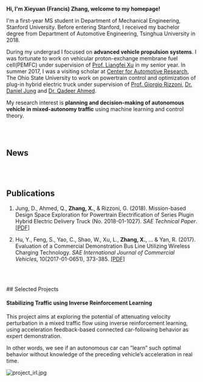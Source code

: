 **Hi, I'm Xieyuan (Francis) Zhang, welcome to my homepage!**

I'm a first-year MS student in Department of Mechanical Engineering, Stanford University. Before entering Stanford, I received my bachelor degree from Department of Automotive Engineering, Tsinghua University in 2018.

During my undergrad I focused on **advanced vehicle propulsion systems**. I was fortunate to work on vehicular proton-exchange membrane fuel cell(PEMFC) under supervision of [Prof. Liangfei Xu](https://scholar.google.com/citations?hl=zh-CN&user=jGWQpRkAAAAJ&view_op=list_works&sortby=pubdate) in my senior year. In summer 2017, I was a visiting scholar at [Center for Automotive Research](https://car.osu.edu), The Ohio State University to work on powertrain control and optimization of plug-in hybrid electric truck under supervision of [Prof. Giorgio Rizzoni](https://scholar.google.com/citations?user=jtephu8AAAAJ&hl=en), [Dr. Daniel Jung](http://users.isy.liu.se/en/fs/daner/) and [Dr. Qadeer Ahmed](https://scholar.google.com/citations?user=ZQost2wAAAAJ&hl=en).

My research interest is **planning and decision-making of autonomous vehicle in mixed-autonomy traffic** using machine learning and control theory.

<br><br>

## News

<br><br>
## Publications

1. Jung, D., Ahmed, Q., **Zhang, X.**, & Rizzoni, G. (2018). Mission-based Design Space Exploration for Powertrain Electrification of Series Plugin Hybrid Electric Delivery Truck (No. 2018-01-1027). *SAE Technical Paper*. [[PDF]](Francis777.github.io/assets/files/2018-01-1027.pdf)

2. Hu, Y., Feng, S., Yao, C., Shao, W., Xu, L., **Zhang, X.**, ... & Yan, R. (2017). Evaluation of a Commercial Demonstration Bus Line Utilizing Wireless Charging Technology. *SAE International Journal of Commercial Vehicles*, 10(2017-01-0651), 373-385. [[PDF]](Francis777.github.io/assets/files/wireless_charging.pdf)

<br><br>
<div id = "projects"></div>
## Selected Projects

#### Stabilizing Traffic using Inverse Reinforcement Learning

This project aims at exploring the potential of attenuating velocity perturbation in a mixed traffic flow using inverse reinforcement learning, using acceleration feedback-based connected car-following behavior as expert demonstration.

In other words, we see if an autonomous car can ”learn” such optimal behavior without knowledge of the preceding vehicle’s acceleration in real time.

![project_irl.jpg](Sylviawzy.github.io/assets/img/project_irl.jpg)
<br><br>


<!---
```markdown
Syntax highlighted code block

# Header 1
## Header 2
### Header 3

- Bulleted
- List

1. Numbered
2. List

**Bold** and _Italic_ and `Code` text

[Link](url) and ![Image](src)
```
-->
